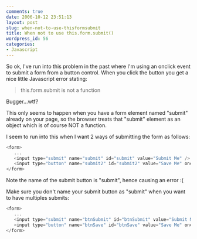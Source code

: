 ```yaml
---
comments: true
date: 2006-10-12 23:51:13
layout: post
slug: when-not-to-use-thisformsubmit
title: When not to use this.form.submit()
wordpress_id: 56
categories:
- Javascript
---
```


So ok, I've run into this problem in the past where I'm using an onclick event to submit a form from a button control. When you click the button you get a nice little Javascript error stating:

> this.form.submit is not a function

Bugger...wtf?

This only seems to happen when you have a form element named "submit" already on your page, so the browser treats that "submit" element as an object which is of course NOT a function.

I seem to run into this when I want 2 ways of submitting the form as follows:

``` javascript
<form>
   ...
   <input type="submit" name="submit" id="submit" value="Submit Me" />
   <input type="button" name="submit2" id="submit2" value="Save Me" onclick="this.form.submit();" />
</form>
```

Note the name of the submit button is "submit", hence causing an error :(

Make sure you don't name your submit button as "submit" when you want to have multiples submits:

``` javascript
<form>
   ...
   <input type="submit" name="btnSubmit" id="btnSubmit" value="Submit Me" />
   <input type="button" name="btnSave" id="btnSave" value="Save Me" onclick="this.form.submit();" />
</form>
```
